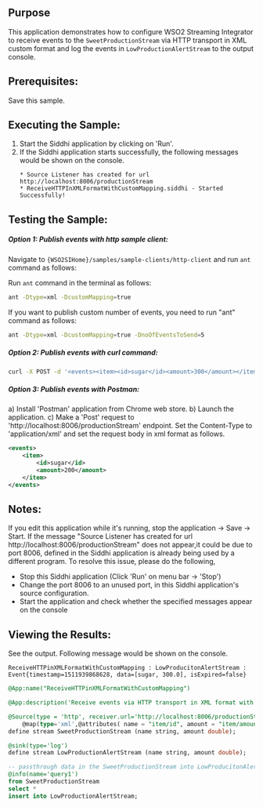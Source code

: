 ## Purpose
This application demonstrates how to configure WSO2 Streaming Integrator to receive events to the `SweetProductionStream` via HTTP transport in XML custom format and log the  events in `LowProductionAlertStream` to the output console.

## Prerequisites:
Save this sample.

## Executing the Sample:
1) Start the Siddhi application by clicking on 'Run'.
2) If the Siddhi application starts successfully, the following messages would be shown on the console.
	```
	* Source Listener has created for url http://localhost:8006/productionStream
	* ReceiveHTTPInXMLFormatWithCustomMapping.siddhi - Started Successfully!
	```

## Testing the Sample:
##### Option 1: Publish events with http sample client:
Navigate to `{WSO2SIHome}/samples/sample-clients/http-client` and run `ant` command as follows:

Run `ant` command in the terminal  as follows:
```bash
ant -Dtype=xml -DcustomMapping=true
```
If you want to publish custom number of events, you need to run "ant" command as follows:
```bash
ant -Dtype=xml -DcustomMapping=true -DnoOfEventsToSend=5
```

##### Option 2: Publish events with curl command:
```bash
curl -X POST -d '<events><item><id>sugar</id><amount>300</amount></item></events>' http://localhost:8006/productionStream --header "Content-Type:application/xml"
```

##### Option 3: Publish events with Postman:
a) Install 'Postman' application from Chrome web store.
b) Launch the application.
c) Make a 'Post' request to 'http://localhost:8006/productionStream' endpoint. Set the Content-Type to 'application/xml' and set the request body in xml format as follows.
```xml
<events>
	<item>
		<id>sugar</id>
		<amount>200</amount>
	</item>
</events>
```

## Notes:
If you edit this application while it's running, stop the application -> Save -> Start.
If the message "Source Listener has created for url http://localhost:8006/productionStream" does not appear,it could be due to port 8006, defined in the Siddhi application is already being used by a different program. To resolve this issue, please do the following,
* Stop this Siddhi application (Click 'Run' on menu bar -> 'Stop')
* Change the port 8006 to an unused port, in this Siddhi application's source configuration.
* Start the application and check whether the specified messages appear on the console

## Viewing the Results:
See the output. Following message would be shown on the console.
```
ReceiveHTTPinXMLFormatWithCustomMapping : LowProducitonAlertStream : Event{timestamp=1511939868628, data=[sugar, 300.0], isExpired=false}
```

```sql
@App:name("ReceiveHTTPinXMLFormatWithCustomMapping")

@App:description('Receive events via HTTP transport in XML format with custom mapping and view the output on the console.')

@Source(type = 'http', receiver.url='http://localhost:8006/productionStream', basic.auth.enabled='false',
    @map(type='xml',@attributes( name = "item/id", amount = "item/amount")))
define stream SweetProductionStream (name string, amount double);

@sink(type='log')
define stream LowProductionAlertStream (name string, amount double);

-- passthrough data in the SweetProductionStream into LowProducitonAlertStream
@info(name='query1')
from SweetProductionStream
select *
insert into LowProductionAlertStream;
```
